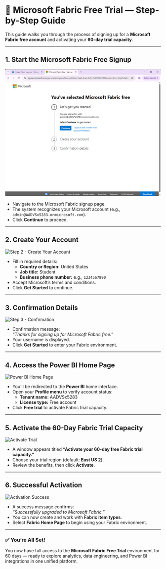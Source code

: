 # 🧩 Microsoft Fabric Free Trial — Step-by-Step Guide

This guide walks you through the process of signing up for a **Microsoft Fabric free account** and activating your **60-day trial capacity**.

---

## 1. Start the Microsoft Fabric Free Signup

![Step 1 - Get Started](https://github.com/dmitriysolovev/fabric-trainings/blob/main/start-trial-1.png)

- Navigate to the Microsoft Fabric signup page.  
- The system recognizes your Microsoft account (e.g., `admin@AADVSx5283.onmicrosoft.com`).  
- Click **Continue** to proceed.

---

## 2. Create Your Account

![Step 2 - Create Your Account](./712a3a3c-32a8-4d20-9549-42d7ab8861c8.png)

- Fill in required details:
  - **Country or Region:** United States  
  - **Job title:** Student  
  - **Business phone number:** e.g., `1234567890`
- Accept Microsoft’s terms and conditions.  
- Click **Get Started** to continue.

---

## 3. Confirmation Details

![Step 3 - Confirmation](./e443e3f4-1f5b-4c82-a8c5-7b856bf0a679.png)

- Confirmation message:  
  *“Thanks for signing up for Microsoft Fabric free.”*  
- Your username is displayed.  
- Click **Get Started** to enter your Fabric environment.

---

## 4. Access the Power BI Home Page

![Power BI Home Page](./f9ffb30a-feab-411d-9d64-546e2c97c649.png)

- You’ll be redirected to the **Power BI** home interface.  
- Open your **Profile menu** to verify account status:
  - **Tenant name:** AADVSx5283  
  - **License type:** Free account  
- Click **Free trial** to activate Fabric trial capacity.

---

## 5. Activate the 60-Day Fabric Trial Capacity

![Activate Trial](./bf0700a6-0ce3-4a60-96c1-d036292df427.png)

- A window appears titled **“Activate your 60-day free Fabric trial capacity.”**  
- Choose your trial region (default: **East US 2**).  
- Review the benefits, then click **Activate**.

---

## 6. Successful Activation

![Activation Success](./608a8fda-6d44-4595-945c-bea26ba8630b.png)

- A success message confirms:  
  *“Successfully upgraded to Microsoft Fabric.”*  
- You can now create and work with **Fabric item types**.  
- Select **Fabric Home Page** to begin using your Fabric environment.

---

### ✅ You’re All Set!
You now have full access to the **Microsoft Fabric Free Trial** environment for 60 days — ready to explore analytics, data engineering, and Power BI integrations in one unified platform.

